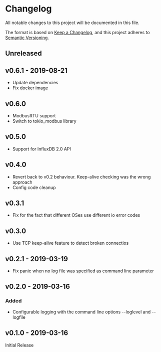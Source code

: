 # Changelog
All notable changes to this project will be documented in this file.

The format is based on [Keep a Changelog](https://keepachangelog.com/en/1.0.0/),
and this project adheres to [Semantic Versioning](https://semver.org/spec/v2.0.0.html).

## Unreleased

## v0.6.1 - 2019-08-21
- Update dependencies
- Fix docker image

## v0.6.0
- ModbusRTU support
- Switch to tokio_modbus library

## v0.5.0
- Support for InfluxDB 2.0 API

## v0.4.0
- Revert back to v0.2 behaviour. Keep-alive checking was the wrong approach
- Config code cleanup

## v0.3.1
- Fix for the fact that different OSes use different io error codes

## v0.3.0
- Use TCP keep-alive feature to detect broken connectios

## v0.2.1 - 2019-03-19
- Fix panic when no log file was specified as command line parameter

## v0.2.0 - 2019-03-16
### Added
- Configurable logging with the command line options --loglevel and --logfile

## v0.1.0 - 2019-03-16
Initial Release
